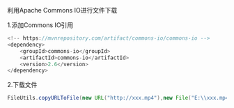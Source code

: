 利用Apache Commons IO进行文件下载

1.添加Commons IO引用

```java
<!-- https://mvnrepository.com/artifact/commons-io/commons-io -->
<dependency>
    <groupId>commons-io</groupId>
    <artifactId>commons-io</artifactId>
    <version>2.6</version>
</dependency>
```

2.下载文件

```java
FileUtils.copyURLToFile(new URL("http://xxx.mp4"),new File("E:\\xxx.mp4"));
```

